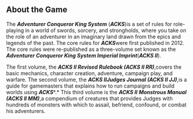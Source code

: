 ## About the Game

The ***Adventurer Conqueror King System*** (***ACKS***)is a set of rules for role-playing in a world of swords, sorcery, and strongholds, where you take on the role of an adventurer in an imaginary land drawn from the epics and legends of the past. The core rules for ***ACKS***were first published in 2012. The core rules were re-published as a three-volume set known as the ***Adventurer Conqueror King System Imperial Imprint***(***ACKS II***).

The first volume, the ***ACKS II Revised Rulebook (ACKS II RR)***,covers the basic mechanics, character creation, adventure, campaign play, and warfare. The second volume, the ***ACKS II******Judges Journal (ACKS II JJ)***,is a guide for gamemasters that explains how to run campaigns and build worlds using ***ACKS****.* This third volume is the ***ACKS II*** ***Monstrous Manual (ACKS II MM)***,a compendium of creatures that provides Judges with hundreds of monsters with which to assail, befriend, confound, or combat his adventurers.
